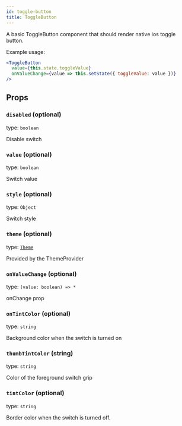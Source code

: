 ```yaml
---
id: toggle-button
title: ToggleButton
---
```


A basic ToggleButton component that should render native ios toggle button.

Example usage:
```jsx
<ToggleButton
  value={this.state.toggleValue}
  onValueChange={value => this.setState({ toggleValue: value })}
/>
```

## Props

### `disabled` (optional)
type: `boolean`  

Disable switch

### `value` (optional)
type: `boolean`  

Switch value

### `style` (optional)
type: `Object`  

Switch style

### `theme` (optional)
type: [`Theme`](theme.html)

Provided by the ThemeProvider

### `onValueChange` (optional)
type: `(value: boolean) => *`

onChange prop

### `onTintColor` (optional)
type: `string`

Background color when the switch is turned on

### `thumbTintColor` (string)
type: `string`

Color of the foreground switch grip

### `tintColor` (optional)
type: `string`

Border color when the switch is turned off.
